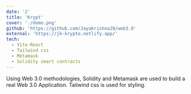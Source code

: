 ```yaml
---
date: '2'
title: 'Krypt'
cover: './demo.png'
github: 'https://github.com/Jayakrishna20/web3.0'
external: 'https://jk-krypto.netlify.app/'
tech:
  - Vite-React
  - Tailwind css
  - Metamask
  - Solidity smart contracts
---
```


Using Web 3.0 methodologies, Solidity and Metamask are used to build a real Web 3.0 Application. Tailwind css is used for styling.
